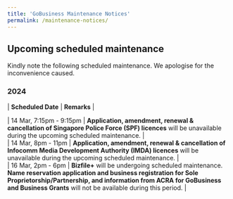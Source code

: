```yaml
---
title: 'GoBusiness Maintenance Notices'
permalink: /maintenance-notices/
---
```


## Upcoming scheduled maintenance

Kindly note the following scheduled maintenance. We apologise for the inconvenience caused.

### 2024 

| **Scheduled Date** | **Remarks** |  
    
                                                 
| 14 Mar, 7:15pm - 9:15pm | **Application, amendment, renewal & cancellation of Singapore Police Force (SPF) licences** will be unavailable during the upcoming scheduled maintenance. |             
| 14 Mar, 8pm - 11pm | **Application, amendment, renewal & cancellation of Infocomm Media Development Authority (IMDA) licences** will be unavailable during the upcoming scheduled maintenance. |           
| 16 Mar, 2pm - 6pm | **Bizfile+** will be undergoing scheduled maintenance. **Name reservation application and business registration for Sole Proprietorship/Partnership, and information from ACRA for GoBusiness and Business Grants** will not be available during this period. |       





<script src="/jquery/jquery.min.js"></script>
<script src="/jquery/resize-tables.js"></script>

